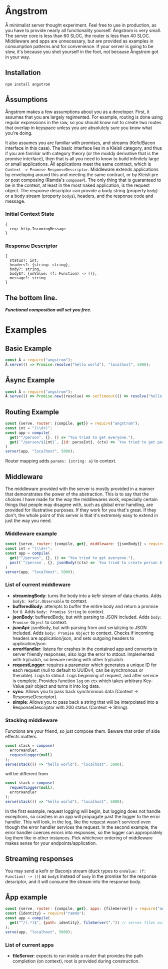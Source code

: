 # Ångstrom
Å minimalist server thought experiment.  Feel free to use in production, as you have to provide nearly all functionality yourself.  Ångstrom is very small.  The server core is less than 60 SLOC, the router is less than 40 SLOC.  Middleware and apps are unnecessary, but are provided as examples in consumption patterns and for convenience.  If your server is going to be slow, it's because you shot yourself in the foot, not because Ångstrom got in your way.

## Installation
```
npm install angstrom
```

## Åssumptions
Ångstrom makes a few assumptions about you as a developer.  First, it assumes that you are largely regimented.  For example, routing is done using regular expressions in the raw, so you should know not to create two routes that overlap in keyspace unless you are absolutely sure you know what you're doing.

It also assumes you are familiar with promises, and streams (Kefir/Bacon interface in this case).  The basic interface lies in a Kleisli category, and thus if you are familiar with category theory (or the muddy derivative that is the promise interface), then that is all you need to know to build infinitely large or small applications.  Åll applications meet the same contract, which is `Context -> Promise ResponseDescriptor`.  Middleware extends applications by enveloping around this and meeting the same contract, or by Kleisli pre or post composing (Ramda's `composeP`).  The only thing that is guaranteed to be in the context, at least in the most naked application, is the request object.  The response descriptor can provide a body string (property `body`) or a body stream (property `body$`), headers, and the response code and message.

### Initial Context State
```
{
  req: http.IncomingMessage
}
```

### Response Descriptor
```
{
  status?: int,
  headers?: {string: string},
  body?: string,
  body$?: {onValue: (f: Function) -> ()},
  message?: string
}
```

## The bottom line.
**_Functional composition will set you free._**

# Examples

## Basic Example
```javascript
const Å = require("angstrom");
Å.serve(() => Promise.resolve("hello world"), "localhost", 5000);
```

## Åsync Example
```javascript
const Å = require("angstrom");
Å.serve(() => Promise.new((resolve) => setTimeout(() => resolve("hello world"), 2000)), "localhost", "5000");
```

## Routing Example
```javascript
const {serve, router: {compile, get}} = require("angstrom");
const int = "(\\d+)";
const app = compile(
  get("^/person", {}, () => "You tried to get everyone."),
  get(`^/person/${int}`, {id: parseInt}, (ctx) => `You tried to get person ${ctx.params.id}`)
)
server(app, "localhost", 5000);
```
Router mapping adds `params: {string: a}` to context.

## Middleware
The middleware provided with the server is mostly provided in a manner that demonstrates the power of the abstraction.  This is to say that the choices I have made for the way the middlewares work, especially certain things that people may disagree with, such as global error handling, are provided for illustrative purposes.  If they work for you that's great.  If they don't, the whole point of this server is that it's extremely easy to extend in just the way you need.

### Middleware example
```javascript
const {serve, router: {compile, get}, middleware: {jsonBody}} = require("angstrom");
const int = "(\\d+)";
const app = compile(
  get("^/person", {}, () => "You tried to get everyone."),
  post(`^/person`, {}, jsonBody((ctx) => `You tried to create person ${ctx.body.name}`))
)
server(app, "localhost", 5000);
```
### List of current middleware
* **streamingBody**: turns the body into a kefir stream of data chunks.  Adds `body$: kefir.Observable` to context.
* **bufferedBody**: attempts to buffer the entire body and return a promise for it. Adds `body: Promise String` to context.
* **jsonBody**: bufferedBody, but with parsing to JSON included. Adds `body: Promise Object` to context.
* **jsonApi**: jsonBody, but with parsing from and serializing to JSON included. Adds `body: Promise Object` to context.  Checks if incoming headers are application/json, and sets outgoing headers to application/json.
* **errorHandler**: listens for crashes in the contained app and converts to server friendly responses, also logs the error to stdout.  Implemented with try/catch, so beware nesting with other try/catch.
* **requestLogger**: requires a parameter which generates a unique ID for each request (null to default to UUIDv4, can be synchronous or thenable).  Logs to stdout.  Logs beginning of request, and after service is complete.  Provides function `log` on `ctx` which takes arbitrary Key-Value pair object and turns it into log data.
* **sync**: Allows you to pass back synchronous data (Context -> ResponseDescriptor).
* **simple**: Allows you to pass back a string that will be interpolated into a ResponseDescriptor with 200 status (Context -> String).

### Stacking middleware
Functions are your friend, so just compose them.  Beware that order of side effects matters.
```javascript
const stack = compose(
  errorHandler,
  requestLogger(null)
);
serve(stack(() => "hello world"), "localhost", 5000);
```
will be different from
```javascript
const stack = compose(
  requestLogger(null),
  errorHandler
);
serve(stack(() => "hello world"), "localhost", 5000);
```
In the first example, request logging will begin, but logging does not handle exceptions, so crashes in an app will propagate past the logger to the error handler.  This will look, in the log, like the request wasn't serviced even though the error handler services the request.  In the second example, the error handler coerces errors into responses, so the logger can appropriately log them like in other instances.  Pick whichever ordering of middleware makes sense for your endpoints/application.

## Streaming responses
You may send a kefir or Baconjs stream (duck types to `onValue: (f: Function) -> ()`) as `body$` instead of `body` in the promise for the response descriptor, and it will consume the stream into the response body.

## Åpp example
```javascript
const {serve, router: {compile, get}, apps: {fileServer}} = require("angstrom");
const {identity} = require("ramda");
const app = compile(
  get("^/(.*)$", {path: identity}, fileServer(".")) // serves files out of CWD; streams off disk, not buffered
);
serve(app, "localhost", 5000);
```
### List of current apps
* **fileServer**: expects to run inside a router that provides the path completion (on context), root is provided during construction.

